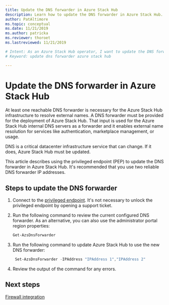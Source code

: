 ```yaml
---
title: Update the DNS forwarder in Azure Stack Hub 
description: Learn how to update the DNS forwarder in Azure Stack Hub.
author: PatAltimore
ms.topic: conceptual
ms.date: 11/21/2019
ms.author: patricka
ms.reviewer: thoroet
ms.lastreviewed: 11/21/2019

# Intent: As an Azure Stack Hub operator, I want to update the DNS forwarder in Azure Stack Hub so it can resolve external names.
# Keyword: update dns forwarder azure stack hub

---
```


# Update the DNS forwarder in Azure Stack Hub

At least one reachable DNS forwarder is necessary for the Azure Stack Hub infrastructure to resolve external names. A DNS forwarder must be provided for the deployment of Azure Stack Hub. That input is used for the Azure Stack Hub internal DNS servers as a forwarder and it enables external name resolution for services like authentication, marketplace management, or usage.

DNS is a critical datacenter infrastructure service that can change. If it does, Azure Stack Hub must be updated.

This article describes using the privileged endpoint (PEP) to update the DNS forwarder in Azure Stack Hub. It's recommended that you use two reliable DNS
forwarder IP addresses.

## Steps to update the DNS forwarder

1. Connect to the [privileged endpoint](azure-stack-privileged-endpoint.md). It's not necessary to unlock the privileged endpoint by opening a support ticket.

2. Run the following command to review the current configured DNS forwarder. As an alternative, you can also use the administrator portal region properties:

   ```powershell
   Get-AzsDnsForwarder
   ```

3. Run the following command to update Azure Stack Hub to use the new DNS forwarder:

   ```powershell
    Set-AzsDnsForwarder -IPAddress "IPAddress 1","IPAddress 2"
   ```

4. Review the output of the command for any errors.

## Next steps

[Firewall integration](azure-stack-firewall.md)
